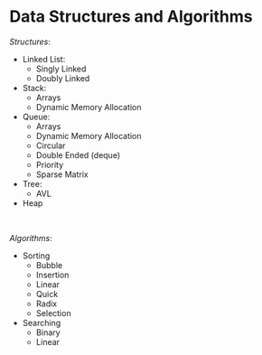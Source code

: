 # Data Structures and Algorithms

*Structures*:
  - Linked List:
    - Singly Linked
    - Doubly Linked
  - Stack:
    - Arrays
    - Dynamic Memory Allocation
  - Queue:
    - Arrays
    - Dynamic Memory Allocation
    - Circular
    - Double Ended (deque)
    - Priority
    - Sparse Matrix
  - Tree:
    - AVL
  - Heap

<br />

*Algorithms*:
  - Sorting
    - Bubble
    - Insertion
    - Linear
    - Quick
    - Radix
    - Selection
  - Searching
    - Binary
    - Linear
